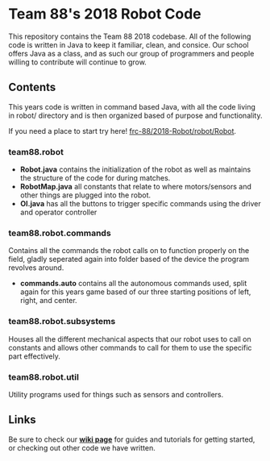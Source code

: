 # Team 88's 2018 Robot Code
This repository contains the Team 88 2018 codebase.
All of the following code is written in Java to keep it familiar, clean, and consice. Our school offers Java as a class, and as such our
group of programmers and people willing to contribute will continue to grow.

## Contents
This years code is written in command based Java, with all the code living in robot/ directory and is then organized based of purpose
and functionality.

If you need a place to start try here! [frc-88/2018-Robot/robot/Robot](https://github.com/frc-88/2018-Robot/blob/master/src/org/usfirst/frc/team88/robot/Robot.java).

### team88.robot
* **Robot.java** contains the initialization of the robot as well as maintains the structure of the code for during matches.
* **RobotMap.java** all constants that relate to where motors/sensors and other things are plugged into the robot.
* **OI.java** has all the buttons to trigger specific commands using the driver and operator controller

### team88.robot.commands
Contains all the commands the robot calls on to function properly on the field, gladly seperated again into folder based of the device the program revolves around.
* **commands.auto** contains all the autonomous commands used, split again for this years game based of our three starting positions of left, right, and center.

### team88.robot.subsystems
Houses all the different mechanical aspects that our robot uses to call on constants and allows other commands to call for them to use the specific part effectively.

### team88.robot.util
Utility programs used for things such as sensors and controllers.

## Links
Be sure to check our **[wiki page](https://github.com/frc-88/TJ-Squared/wiki)** for guides and tutorials for getting started, or checking out other code we have written. 

